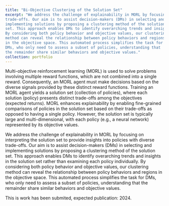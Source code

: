 ```yaml
---
title: "Bi-Objective Clustering of the Solution Set"
excerpt: "We address the challenge of explainability in MORL by focusing on interpreting the solution set to provide insights into policies with diverse
trade-offs. Our aim is to assist decision-makers (DMs) in selecting and
implementing solutions by proposing a clustering method of the solution
set. This approach enables DMs to identify overarching trends and insights in the solution set rather than examining each policy individually.
By considering both policy behavior and objective values, our clustering
method can reveal the relationship between policy behaviors and regions
in the objective space. This automated process simplifies the task for
DMs, who only need to assess a subset of policies, understanding that
the remainder share similar behaviors and objective values."
collection: portfolio
---
```



Multi-objective reinforcement learning (MORL) is used to solve problems involving multiple reward functions, which are not combined into a single reward. Consequently, an MORL agent must make decisions based on the diverse signals provided by these distinct reward functions. Training an MORL agent yields a solution set (collection of policies), where each solution (policy) presents distinct trade-offs among the objectives (expected returns). MORL enhances explainability by enabling fine-grained comparisons of policies in the solution set based on their trade-offs as opposed to having a single policy. However, the solution set is typically large and multi-dimensional, with each policy (e.g., a neural network) represented by its objective values.



We address the challenge of explainability in MORL by focusing on interpreting the solution set to provide insights into policies with diverse trade-offs. Our aim is to assist decision-makers (DMs) in selecting and implementing solutions by proposing a clustering method of the solution set. This approach enables DMs to identify overarching trends and insights in the solution set rather than examining each policy individually. By considering both policy behavior and objective values, our clustering method can reveal the relationship between policy behaviors and regions in the objective space. This automated process simplifies the task for DMs, who only need to assess a subset of policies, understanding that the remainder share similar behaviors and objective values.



This is work has been submited, expected publication: 2024.